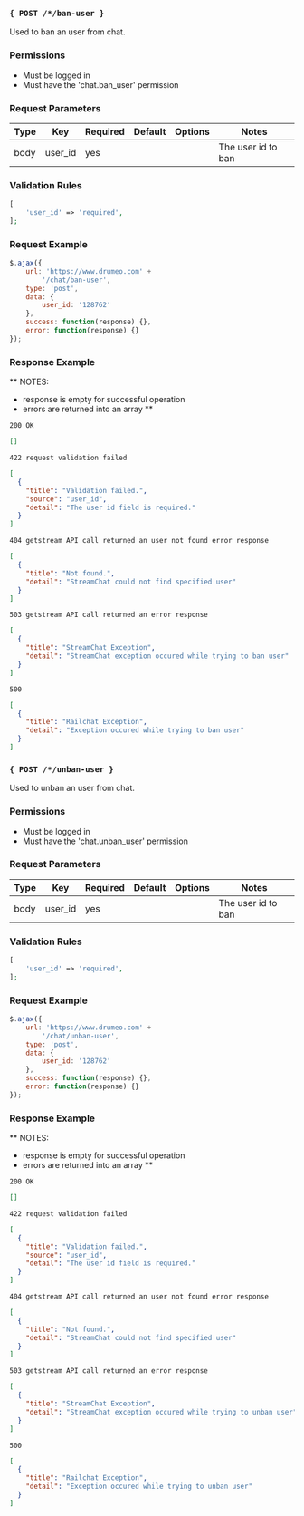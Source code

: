 <!--- -------------------------------------------------------------------------------------------------------------- -->

### `{ POST /*/ban-user }`

Used to ban an user from chat.

### Permissions

- Must be logged in
- Must have the 'chat.ban_user' permission

### Request Parameters

|Type|Key|Required|Default|Options|Notes|
|----|---|--------|-------|-------|-----|
|body|user_id|yes|||The user id to ban|

### Validation Rules

```php
[
    'user_id' => 'required',
];
```

### Request Example

```js   
$.ajax({
    url: 'https://www.drumeo.com' +
        '/chat/ban-user',
    type: 'post',
    data: {
        user_id: '128762'
    }, 
    success: function(response) {},
    error: function(response) {}
});
```

### Response Example

**
NOTES:
- response is empty for successful operation
- errors are returned into an array
**

```200 OK```

```json
[]
```

```422 request validation failed```

```json
[
  {
    "title": "Validation failed.",
    "source": "user_id",
    "detail": "The user id field is required."
  }
]
```

```404 getstream API call returned an user not found error response```

```json
[
  {
    "title": "Not found.",
    "detail": "StreamChat could not find specified user"
  }
]
```

```503 getstream API call returned an error response```

```json
[
  {
    "title": "StreamChat Exception",
    "detail": "StreamChat exception occured while trying to ban user"
  }
]
```

```500```

```json
[
  {
    "title": "Railchat Exception",
    "detail": "Exception occured while trying to ban user"
  }
]
```

<!--- -------------------------------------------------------------------------------------------------------------- -->

### `{ POST /*/unban-user }`

Used to unban an user from chat.

### Permissions

- Must be logged in
- Must have the 'chat.unban_user' permission

### Request Parameters

|Type|Key|Required|Default|Options|Notes|
|----|---|--------|-------|-------|-----|
|body|user_id|yes|||The user id to ban|

### Validation Rules

```php
[
    'user_id' => 'required',
];
```

### Request Example

```js   
$.ajax({
    url: 'https://www.drumeo.com' +
        '/chat/unban-user',
    type: 'post',
    data: {
        user_id: '128762'
    }, 
    success: function(response) {},
    error: function(response) {}
});
```

### Response Example

**
NOTES:
- response is empty for successful operation
- errors are returned into an array
**

```200 OK```

```json
[]
```

```422 request validation failed```

```json
[
  {
    "title": "Validation failed.",
    "source": "user_id",
    "detail": "The user id field is required."
  }
]
```

```404 getstream API call returned an user not found error response```

```json
[
  {
    "title": "Not found.",
    "detail": "StreamChat could not find specified user"
  }
]
```

```503 getstream API call returned an error response```

```json
[
  {
    "title": "StreamChat Exception",
    "detail": "StreamChat exception occured while trying to unban user"
  }
]
```

```500```

```json
[
  {
    "title": "Railchat Exception",
    "detail": "Exception occured while trying to unban user"
  }
]
```

